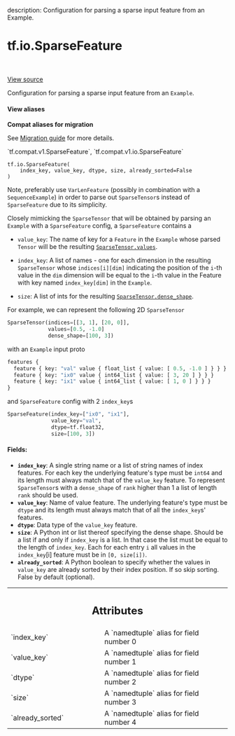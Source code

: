 description: Configuration for parsing a sparse input feature from an Example.

<div itemscope itemtype="http://developers.google.com/ReferenceObject">
<meta itemprop="name" content="tf.io.SparseFeature" />
<meta itemprop="path" content="Stable" />
<meta itemprop="property" content="__new__"/>
</div>

# tf.io.SparseFeature

<!-- Insert buttons and diff -->

<table class="tfo-notebook-buttons tfo-api nocontent" align="left">

</table>

<a target="_blank" class="external" href="/code/stable/tensorflow/python/ops/parsing_config.py">View source</a>



Configuration for parsing a sparse input feature from an `Example`.

<section class="expandable">
  <h4 class="showalways">View aliases</h4>
  <p>
<b>Compat aliases for migration</b>
<p>See
<a href="https://www.tensorflow.org/guide/migrate">Migration guide</a> for
more details.</p>
<p>`tf.compat.v1.SparseFeature`, `tf.compat.v1.io.SparseFeature`</p>
</p>
</section>

<pre class="devsite-click-to-copy prettyprint lang-py tfo-signature-link">
<code>tf.io.SparseFeature(
    index_key, value_key, dtype, size, already_sorted=False
)
</code></pre>



<!-- Placeholder for "Used in" -->

Note, preferably use `VarLenFeature` (possibly in combination with a
`SequenceExample`) in order to parse out `SparseTensor`s instead of
`SparseFeature` due to its simplicity.

Closely mimicking the `SparseTensor` that will be obtained by parsing an
`Example` with a `SparseFeature` config, a `SparseFeature` contains a

* `value_key`: The name of key for a `Feature` in the `Example` whose parsed
  `Tensor` will be the resulting <a href="../../tf/sparse/SparseTensor.md#values"><code>SparseTensor.values</code></a>.

* `index_key`: A list of names - one for each dimension in the resulting
  `SparseTensor` whose `indices[i][dim]` indicating the position of
  the `i`-th value in the `dim` dimension will be equal to the `i`-th value in
  the Feature with key named `index_key[dim]` in the `Example`.

* `size`: A list of ints for the resulting <a href="../../tf/sparse/SparseTensor.md#dense_shape"><code>SparseTensor.dense_shape</code></a>.

For example, we can represent the following 2D `SparseTensor`

```python
SparseTensor(indices=[[3, 1], [20, 0]],
             values=[0.5, -1.0]
             dense_shape=[100, 3])
```

with an `Example` input proto

```python
features {
  feature { key: "val" value { float_list { value: [ 0.5, -1.0 ] } } }
  feature { key: "ix0" value { int64_list { value: [ 3, 20 ] } } }
  feature { key: "ix1" value { int64_list { value: [ 1, 0 ] } } }
}
```

and `SparseFeature` config with 2 `index_key`s

```python
SparseFeature(index_key=["ix0", "ix1"],
              value_key="val",
              dtype=tf.float32,
              size=[100, 3])
```

#### Fields:


* <b>`index_key`</b>: A single string name or a list of string names of index features.
  For each key the underlying feature's type must be `int64` and its length
  must always match that of the `value_key` feature.
  To represent `SparseTensor`s with a `dense_shape` of `rank` higher than 1
  a list of length `rank` should be used.
* <b>`value_key`</b>: Name of value feature.  The underlying feature's type must
  be `dtype` and its length must always match that of all the `index_key`s'
  features.
* <b>`dtype`</b>: Data type of the `value_key` feature.
* <b>`size`</b>: A Python int or list thereof specifying the dense shape. Should be a
  list if and only if `index_key` is a list. In that case the list must be
  equal to the length of `index_key`. Each for each entry `i` all values in
  the `index_key`[i] feature must be in `[0, size[i])`.
* <b>`already_sorted`</b>: A Python boolean to specify whether the values in
  `value_key` are already sorted by their index position. If so skip
  sorting. False by default (optional).




<!-- Tabular view -->
 <table class="responsive fixed orange">
<colgroup><col width="214px"><col></colgroup>
<tr><th colspan="2"><h2 class="add-link">Attributes</h2></th></tr>

<tr>
<td>
`index_key`
</td>
<td>
A `namedtuple` alias for field number 0
</td>
</tr><tr>
<td>
`value_key`
</td>
<td>
A `namedtuple` alias for field number 1
</td>
</tr><tr>
<td>
`dtype`
</td>
<td>
A `namedtuple` alias for field number 2
</td>
</tr><tr>
<td>
`size`
</td>
<td>
A `namedtuple` alias for field number 3
</td>
</tr><tr>
<td>
`already_sorted`
</td>
<td>
A `namedtuple` alias for field number 4
</td>
</tr>
</table>



